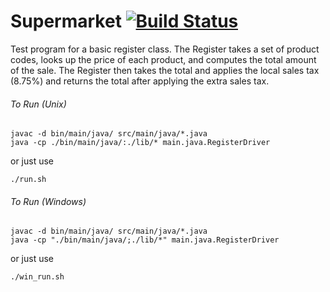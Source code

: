 # Supermarket [![Build Status](https://travis-ci.org/timrxd/Supermarket.svg?branch=master)](https://travis-ci.org/timrxd/Supermarket)

Test program for a basic register class. The Register takes a set of product codes, looks up the price of each product, and computes the total amount of the sale. The Register then takes the total and applies the local sales tax (8.75%) and returns the total after applying the extra sales tax.

###### To Run (Unix)
    javac -d bin/main/java/ src/main/java/*.java  
    java -cp ./bin/main/java/:./lib/* main.java.RegisterDriver
or just use

    ./run.sh

###### To Run (Windows)
    javac -d bin/main/java/ src/main/java/*.java
    java -cp "./bin/main/java/;./lib/*" main.java.RegisterDriver
or just use

    ./win_run.sh
